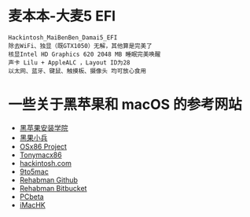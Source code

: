# 麦本本-大麦5 EFI
```
Hackintosh_MaiBenBen_Damai5_EFI
除去WiFi、独显（既GTX1050）无解，其他算是完美了
核显Intel HD Graphics 620 2048 MB 睡眠完美唤醒
声卡 Lilu + AppleALC ，Layout ID为28
以太网、蓝牙、键鼠、触摸板、摄像头 均可放心食用
```
# 一些关于黑苹果和 macOS 的参考网站
* [黑苹果安装学院](https://github.com/huangyz0918/Hackintosh-Installer-University/blob/master/README-CN.md)
* [黑果小兵](https://blog.daliansky.net)
* [OSx86 Project](https://www.osx86project.org)
* [Tonymacx86](https://www.tonymacx86.com)
* [hackintosh.com](https://hackintosh.com)
* [9to5mac](https://9to5mac.com)
* [Rehabman Github](https://github.com/RehabMan)
* [Rehabman Bitbucket](https://bitbucket.org/RehabMan)
* [PCbeta](http://mac.pcbeta.com)
* [iMacHK](https://imac.hk)
